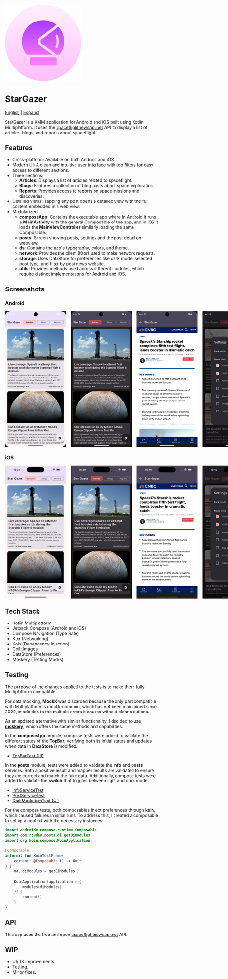 <img src="screenshots/star_gazer_icon.png" alt="StarGazer icon" width="250"/>

# StarGazer

[English](README.md) | [Español](docs/README.es.md)

StarGazer is a KMM application for Android and iOS built using Kotlin Multiplatform. It uses the [spaceflightnewsapi.net](https://www.spaceflightnewsapi.net/) API to display a list of articles, blogs, and reports about spaceflight.

## Features

*   Cross-platform: Available on both Android and iOS.
*   Modern UI: A clean and intuitive user interface with top filters for easy access to different sections.
*   Three sections:
    *   **Articles:** Displays a list of articles related to spaceflight.
    *   **Blogs:** Features a collection of blog posts about space exploration.
    *   **Reports:** Provides access to reports on space missions and discoveries.
*   Detailed views: Tapping any post opens a detailed view with the full content embedded in a web view.
*   Modularized:
    *   **composeApp**: Contains the executable app where in Android it runs a **MainActivity** with the general Composable of the app, and in iOS it loads the **MainViewController** similarly loading the same Composable.
    *   **posts**: Screen showing posts, settings and the post detail on webview.
    *   **ds**: Contains the app's typography, colors, and theme.
    *   **network**: Provides the client (Ktor) used to make network requests.
    *   **storage**: Uses DataStore for preferences like dark mode, selected post type, and filter by post news website.
    *   **utils**: Provides methods used across different modules, which require distinct implementations for Android and iOS.

## Screenshots

### Android

<div style="display: flex; justify-content: space-between;">
    <img src="screenshots/Post_Android_Light.png" alt="Android Light" width="200" style="margin-right: 16px;"/>
<img src="screenshots/Post_Android_Dark.png" alt="Android Dark" width="200" style="margin-right: 16px;">
<img src="screenshots/Detail_Android.png" alt="Android Detail" width="200" style="margin-right: 16px;">
<img src="screenshots/Settings_Android.png" alt="Android Settings" width="200">
</div>

### iOS

<div style="display: flex; justify-content: space-between;">
    <img src="screenshots/Post_iOS_Light.png" alt="iOS Light" width="200" style="margin-right: 16px;"/>
<img src="screenshots/Post_iOS_Dark.png" alt="iOS Dark" width="200" style="margin-right: 16px;">
<img src="screenshots/Detail_iOS.png" alt="iOS Detail" width="200" style="margin-right: 16px;">
<img src="screenshots/Settings_iOS.png" alt="iOS Settings" width="200">
</div>

## Tech Stack

*   Kotlin Multiplatform
*   Jetpack Compose (Android and iOS)
*   Compose Navigation (Type Safe)
*   Ktor (Networking)
*   Koin (Dependency Injection)
*   Coil (Images)
*   DataStore (Preferences)
*   Mokkery (Testing Mocks)

## Testing

The purpose of the changes applied to the tests is to make them fully Multiplatform compatible.

For data mocking, **MockK** was discarded because the only part compatible with Multiplatform is mockk-common, which has not been maintained since 2022, in addition to the multiple errors it causes without clear solutions.

As an updated alternative with similar functionality, I decided to use **[mokkery](https://mokkery.dev/)**, which offers the same methods and capabilities.

In the **composeApp** module, compose tests were added to validate the different states of the **TopBar**, verifying both its initial states and updates when data in **DataStore** is modified.

*   [TopBarTest (UI)](composeApp/src/commonTest/kotlin/com/rcudev/stargazer/ui/components/TopBarTest.kt)

In the **posts** module, tests were added to validate the **info** and **posts** services. Both a positive result and mapper results are validated to ensure they are correct and match the fake data. Additionally, compose tests were added to validate the **switch** that toggles between light and dark mode.

*   [InfoServiceTest](posts/src/commonTest/kotlin/com/rcudev/posts/data/remote/InfoServiceTest.kt)
*   [PostServiceTest](posts/src/commonTest/kotlin/com/rcudev/posts/data/remote/PostServiceTest.kt)
*   [DarkModeItemTest (UI)](posts/src/commonTest/kotlin/com/rcudev/posts/ui/DarkModeItemTest.kt)

For the compose tests, both composables inject preferences through **koin**, which caused failures in initial runs. To address this, I created a composable to set up a context with the necessary instances:

```kotlin
import androidx.compose.runtime.Composable
import com.rcudev.posts.di.getDiModules
import org.koin.compose.KoinApplication

@Composable
internal fun KoinTestFrame(
    content: @Composable () -> Unit
) {
    val diModules = getDiModules()

    KoinApplication(application = {
        modules(diModules)
    }) {
        content()
    }
}
```

## API

This app uses the free and open [spaceflightnewsapi.net](https://www.spaceflightnewsapi.net/) API.

## WIP

*   UI/UX improvements.
*   Testing.
*   Minor fixes.
